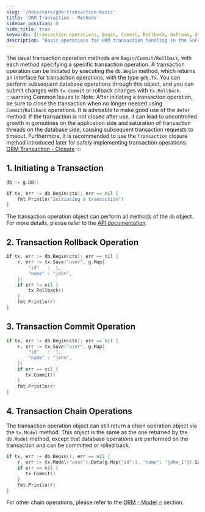 ```yaml
---
slug: '/docs/core/gdb-transaction-basic'
title: 'ORM Transaction - Methods'
sidebar_position: 0
hide_title: true
keywords: [transaction operations, Begin, Commit, Rollback, GoFrame, database operations, Transaction, closure method, gdb.Tx, chain operations]
description: "Basic operations for ORM transaction handling in the GoFrame framework, including how to use the Begin, Commit, and Rollback methods to start, commit, and rollback transactions. It is particularly important to close transactions promptly after use to avoid resource leaks, and it is recommended to use the Transaction closure method for safe transaction operations."
---
```


The usual transaction operation methods are `Begin/Commit/Rollback`, with each method specifying a specific transaction operation. A transaction operation can be initiated by executing the `db.Begin` method, which returns an interface for transaction operations, with the type `gdb.Tx`. You can perform subsequent database operations through this object, and you can submit changes with `tx.Commit` or rollback changes with `tx.Rollback`.
:::warning
Common Issues to Note: After initiating a transaction operation, be sure to close the transaction when no longer needed using `Commit`/`Rollback` operations. It is advisable to make good use of the `defer` method. If the transaction is not closed after use, it can lead to uncontrolled growth in goroutines on the application side and saturation of transaction threads on the database side, causing subsequent transaction requests to timeout. Furthermore, it is recommended to use the `Transaction` closure method introduced later for safely implementing transaction operations: [ORM Transaction - Closure](ORM事务处理-闭包操作.md)
:::
## 1. Initiating a Transaction

```go
db := g.DB()

if tx, err := db.Begin(ctx); err == nil {
    fmt.Println("Initiating a transaction")
}
```

The transaction operation object can perform all methods of the `db` object. For more details, please refer to the [API documentation](https://pkg.go.dev/github.com/gogf/gf/v2/database/gdb).

## 2. Transaction Rollback Operation

```go
if tx, err := db.Begin(ctx); err == nil {
    r, err := tx.Save("user", g.Map{
        "id"   :  1,
        "name" : "john",
    })
    if err != nil {
        tx.Rollback()
    }
    fmt.Println(r)
}
```

## 3. Transaction Commit Operation

```go
if tx, err := db.Begin(ctx); err == nil {
    r, err := tx.Save("user", g.Map{
        "id"   :  1,
        "name" : "john",
    })
    if err == nil {
       tx.Commit()
    }
    fmt.Println(r)
}
```

## 4. Transaction Chain Operations

The transaction operation object can still return a chain operation object via the `tx.Model` method. This object is the same as the one returned by the `db.Model` method, except that database operations are performed on the transaction and can be committed or rolled back.

```go
if tx, err := db.Begin(); err == nil {
    r, err := tx.Model("user").Data(g.Map{"id":1, "name": "john_1"}).Save()
    if err == nil {
       tx.Commit()
    }
    fmt.Println(r)
}
```

For other chain operations, please refer to the [ORM - Model 🔥](../ORM链式操作/ORM链式操作.md) section.
